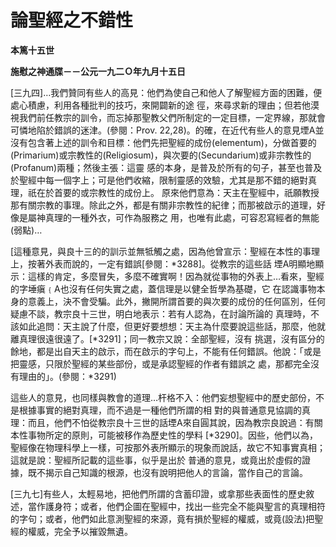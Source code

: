 # 論聖經之不錯性


**本篤十五世**

**施慰之神通牒－－公元一九二Ｏ年九月十五日**





[三九四]…我們贊同有些人的高見：他們為使自己和他人了解聖經方面的困難，便處心積慮，利用各種批判的技巧，來開闢新的途
徑，來尋求新的理由；但若他漠視我們前任教宗的訓令，而忘掉那聖教父們所制定的一定目標，一定界線，那就會可憐地陷於錯誤的迷津。(參閱：Prov. 
22,28)。的確，在近代有些人的意見堙A並沒有包含著上述的訓令和目標：他們先把聖經的成份(elementum)，分做首要的
(Primarium)或宗教性的(Religiosum)，與次要的(Secundarium)或非宗教性的(Profanum)兩種；然後主張：這靈
感的本身，是普及於所有的句子，甚至也普及於聖經中每一個字上；可是他們收縮，限制靈感的效驗，尤其是那不錯的絕對真理，祇在於首要的或宗教性的成份上。
原來他們意為：天主在聖經中，祇願教授那有關宗教的事理。除此之外，都是有關非宗教性的紀律；而那被啟示的道理，好像是屬神真理的一種外衣，可作為服務之
用，也唯有此處，可容忍寫經者的無能(弱點)…

[這種意見，與良十三的的訓示並無牴觸之處，因為他曾宣示：聖經在本性的事理上，按著外表而說的，一定有錯誤[參閱：*3288]。從教宗的這些話
堙A明顯地顯示：這樣的肯定，多麼冒失，多麼不確實啊！因為就從事物的外表上…看來，聖經的字埵瘨﹛A也沒有任何失實之處，蓋信理是以健全哲學為基礎，它
在認識事物本身的意義上，決不會受騙。此外，撇開所謂首要的與次要的成份的任何區別，任何疑慮不談，教宗良十三世，明白地表示：若有人認為，在討論所論的
真理時，不該如此追問：天主說了什麼，但更好要想想：天主為什麼要說這些話，那麼，他就離真理很遠很遠了。[*3291]；同一教宗又說：全部聖經，沒有
挑選，沒有區分的餘地，都是出自天主的啟示，而在啟示的字句上，不能有任何錯誤。他說：「或是把靈感，只限於聖經的某些部份，或是承認聖經的作者有錯誤之
處，那都完全沒有理由的」。(參閱：*3291)

這些人的意見，也同樣與教會的道理…杆格不入：他們妄想聖經中的歷史部份，不是根據事實的絕對真理，而不過是一種他們所謂的相
對的與普通意見協調的真理：而且，他們不怕從教宗良十三世的話堙A來自圓其說，因為教宗良說過：有關本性事物所定的原則，可能被移作為歷史性的學料
[*3290]。因些，他們以為，聖經像在物理科學上一樣，可按那外表所顯示的現象而說話，故它不知事實真相；這就是說：聖經所記載的這些事，似乎是出於
普通的意見，或竟出於虛假的證據，既不揭示自己知識的根源，也沒有說明把他人的言論，當作自己的言論。

[三九七]有些人，太輕易地，把他們所謂的含蓄印證，或拿那些表面性的歷史敘述，當作護身符；或者，他們企圖在聖經中，找出一些完全不能與聖言的真理相符的字句；或者，他們如此意測聖經的來源，竟有損於聖經的權威，或竟(設法)把聖經的權威，完全予以摧毀無遺。

